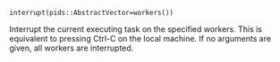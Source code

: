 ```
interrupt(pids::AbstractVector=workers())
```

Interrupt the current executing task on the specified workers. This is equivalent to pressing Ctrl-C on the local machine. If no arguments are given, all workers are interrupted.
